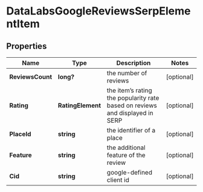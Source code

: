 # DataLabsGoogleReviewsSerpElementItem


## Properties

| Name | Type | Description | Notes |
|------------ | ------------- | ------------- | -------------|
**ReviewsCount** | **long?** | the number of reviews |[optional]|
**Rating** | **RatingElement** | the item’s rating <br>the popularity rate based on reviews and displayed in SERP |[optional]|
**PlaceId** | **string** | the identifier of a place |[optional]|
**Feature** | **string** | the additional feature of the review |[optional]|
**Cid** | **string** | google-defined client id |[optional]|